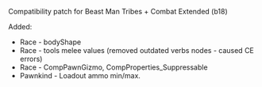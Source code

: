 Compatibility patch for Beast Man Tribes + Combat Extended (b18)

Added:
- Race - bodyShape
- Race - tools melee values (removed outdated verbs nodes - caused CE errors)
- Race - CompPawnGizmo, CompProperties_Suppressable
- Pawnkind - Loadout ammo min/max.

